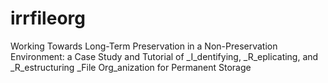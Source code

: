 # irrfileorg
Working Towards Long-Term Preservation in a Non-Preservation Environment: a Case Study and Tutorial of _I_dentifying, _R_eplicating, and _R_estructuring _File Org_anization for Permanent Storage
